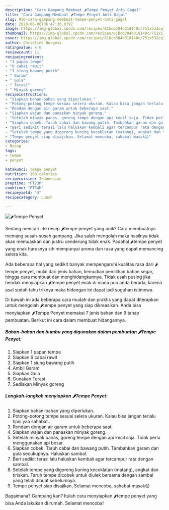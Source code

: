 ```yaml
---
description: "Cara Gampang Membuat 🌶Tempe Penyet Anti Gagal"
title: "Cara Gampang Membuat 🌶Tempe Penyet Anti Gagal"
slug: 956-cara-gampang-membuat-tempe-penyet-anti-gagal
date: 2020-06-08T06:47:36.079Z
image: https://img-global.cpcdn.com/recipes/81bcb304d318140c/751x532cq70/🌶tempe-penyet-foto-resep-utama.jpg
thumbnail: https://img-global.cpcdn.com/recipes/81bcb304d318140c/751x532cq70/🌶tempe-penyet-foto-resep-utama.jpg
cover: https://img-global.cpcdn.com/recipes/81bcb304d318140c/751x532cq70/🌶tempe-penyet-foto-resep-utama.jpg
author: Christine Burgess
ratingvalue: 4.6
reviewcount: 11
recipeingredient:
- "1 papan tempe"
- "6 cabai rawit"
- "1 siung bawang putih"
- " Garam"
- " Gula"
- " Terasi"
- " Minyak goreng"
recipeinstructions:
- "Siapkan bahan-bahan yang diperlukan."
- "Potong-potong tempe sesuai selera ukuran. Kalau bisa jangan terlalu tipis yaa sahabat.."
- "Rendam dengan air garam untuk beberapa saat."
- "Siapkan wajan dan panaskan minyak goreng."
- "Setelah minyak panas, goreng tempe dengan api kecil saja. Tidak perlu menggunakan api besar."
- "Siapkan cobek. Taruh cabai dan bawang putih. Tambahkan garam dan gula secukupnya. Haluskan sambal."
- "Beri sedikit terasi lalu haluskan kembali agar tercampur rata dengan sambal."
- "Setelah tempe yang digoreng kuning kecoklatan (matang), angkat dan tiriskan. Taruh tempe dicobek untuk diulek bersama dengan sambal yang telah dibuat sebelumnya."
- "Tempe penyet siap disajikan. Selamat mencoba, sahabat masak😊"
categories:
- Resep
tags:
- tempe
- penyet

katakunci: tempe penyet 
nutrition: 160 calories
recipecuisine: Indonesian
preptime: "PT23M"
cooktime: "PT34M"
recipeyield: "4"
recipecategory: Lunch

---
```



![🌶Tempe Penyet](https://img-global.cpcdn.com/recipes/81bcb304d318140c/751x532cq70/🌶tempe-penyet-foto-resep-utama.jpg)

Sedang mencari ide resep 🌶tempe penyet yang unik? Cara membuatnya memang susah-susah gampang. Jika salah mengolah maka hasilnya tidak akan memuaskan dan justru cenderung tidak enak. Padahal 🌶tempe penyet yang enak harusnya sih mempunyai aroma dan rasa yang dapat memancing selera kita.

Ada beberapa hal yang sedikit banyak mempengaruhi kualitas rasa dari 🌶tempe penyet, mulai dari jenis bahan, kemudian pemilihan bahan segar, hingga cara membuat dan menghidangkannya. Tidak usah pusing jika hendak menyiapkan 🌶tempe penyet enak di mana pun anda berada, karena asal sudah tahu triknya maka hidangan ini dapat jadi suguhan istimewa.




Di bawah ini ada beberapa cara mudah dan praktis yang dapat diterapkan untuk mengolah 🌶tempe penyet yang siap dikreasikan. Anda bisa menyiapkan 🌶Tempe Penyet memakai 7 jenis bahan dan 9 tahap pembuatan. Berikut ini cara dalam membuat hidangannya.

<!--inarticleads1-->

##### Bahan-bahan dan bumbu yang digunakan dalam pembuatan 🌶Tempe Penyet:

1. Siapkan 1 papan tempe
1. Siapkan 6 cabai rawit
1. Siapkan 1 siung bawang putih
1. Ambil  Garam
1. Siapkan  Gula
1. Gunakan  Terasi
1. Sediakan  Minyak goreng




<!--inarticleads2-->

##### Langkah-langkah menyiapkan 🌶Tempe Penyet:

1. Siapkan bahan-bahan yang diperlukan.
1. Potong-potong tempe sesuai selera ukuran. Kalau bisa jangan terlalu tipis yaa sahabat..
1. Rendam dengan air garam untuk beberapa saat.
1. Siapkan wajan dan panaskan minyak goreng.
1. Setelah minyak panas, goreng tempe dengan api kecil saja. Tidak perlu menggunakan api besar.
1. Siapkan cobek. Taruh cabai dan bawang putih. Tambahkan garam dan gula secukupnya. Haluskan sambal.
1. Beri sedikit terasi lalu haluskan kembali agar tercampur rata dengan sambal.
1. Setelah tempe yang digoreng kuning kecoklatan (matang), angkat dan tiriskan. Taruh tempe dicobek untuk diulek bersama dengan sambal yang telah dibuat sebelumnya.
1. Tempe penyet siap disajikan. Selamat mencoba, sahabat masak😊




Bagaimana? Gampang kan? Itulah cara menyiapkan 🌶tempe penyet yang bisa Anda lakukan di rumah. Selamat mencoba!

